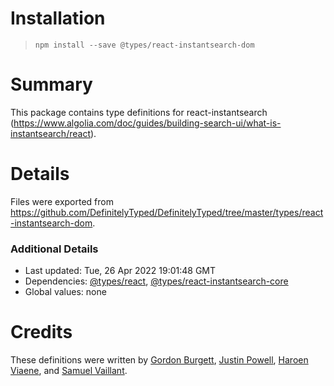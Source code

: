 # Installation
> `npm install --save @types/react-instantsearch-dom`

# Summary
This package contains type definitions for react-instantsearch (https://www.algolia.com/doc/guides/building-search-ui/what-is-instantsearch/react).

# Details
Files were exported from https://github.com/DefinitelyTyped/DefinitelyTyped/tree/master/types/react-instantsearch-dom.

### Additional Details
 * Last updated: Tue, 26 Apr 2022 19:01:48 GMT
 * Dependencies: [@types/react](https://npmjs.com/package/@types/react), [@types/react-instantsearch-core](https://npmjs.com/package/@types/react-instantsearch-core)
 * Global values: none

# Credits
These definitions were written by [Gordon Burgett](https://github.com/gburgett), [Justin Powell](https://github.com/jpowell), [Haroen Viaene](https://github.com/haroenv), and [Samuel Vaillant](https://github.com/samouss).
